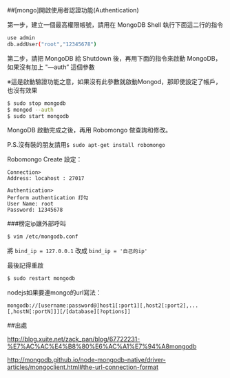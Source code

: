 ##[mongo]開啟使用者認證功能(Authentication)

第一步，建立一個最高權限帳號，請用在 MongoDB Shell 執行下面這二行的指令

```bash
use admin
db.addUser("root","12345678")
```
第二步，請把 MongoDB 給 Shutdown 後，再用下面的指令來啟動  MongoDB，如果沒有加上 "—auth” 這個參數

※這是啟動驗證功能之意，如果沒有此參數就啟動Mongod，那即使設定了帳戶，也沒有效果
```bash
$ sudo stop mongodb
$ mongod --auth
$ sudo start mongodb
```

MongoDB 啟動完成之後，再用 Robomongo 做查詢和修改。

P.S.沒有裝的朋友請用`$ sudo apt-get install robomongo`

Robomongo Create 設定：

    Connection>
    Address: locahost : 27017
    
    Authentication>
    Perform authentication 打勾
    User Name: root
    Password: 12345678

###榜定ip讓外部呼叫

```bash
$ vim /etc/mongodb.conf
```
將 `bind_ip = 127.0.0.1` 改成 `bind_ip = '自己的ip'`

最後記得重啟  
```bash
$ sudo restart mongodb
```
nodejs如果要連mongo的url寫法：

    mongodb://[username:password@]host1[:port1][,host2[:port2],...[,hostN[:portN]]][/[database][?options]]


##出處

http://blog.xuite.net/zack_pan/blog/67722231-%E7%AC%AC%E4%B8%80%E6%AC%A1%E7%94%A8mongodb

http://mongodb.github.io/node-mongodb-native/driver-articles/mongoclient.html#the-url-connection-format
